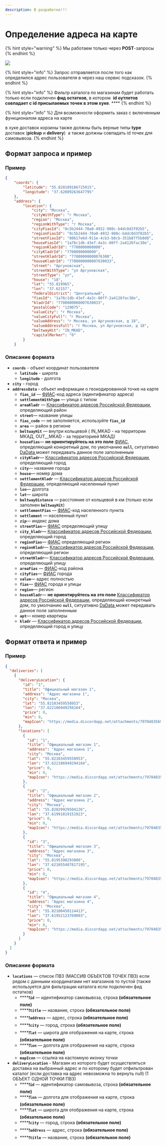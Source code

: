 ```yaml
---
description: В разработке!!!
---
```


# Определение адреса на карте

{% hint style="warning" %}
Мы работаем только через **POST**-запросы
{% endhint %}

![](<../../.gitbook/assets/image (5).png>)

{% hint style="info" %}
Запрос отправляется после того как определился адрес пользователя в через наш сервис подсказок.
{% endhint %}

{% hint style="info" %}
Фильтр каталога по магазинам будет работать только если подключен **фид остатков**, в котором  **id оутлетов совпадает с id присылаемых точек в этом хуке**. ****&#x20;
{% endhint %}

{% hint style="info" %}
Для возможности оформить заказ с включенным функционалом адреса на карте&#x20;

в хуке доставок корзины также должны быть верные типы **type** доставок (**pickup** и **delivery**)  а также должны совпадать id точек для самовывоза.
{% endhint %}

## Формат запроса и пример

### Пример

```json
{
	"coords": {
		"latitude": "55.820189166725015",
		"longitude": "37.62089263647795"
	},
	"address": {
		"location": {
			"city": "Москва",
			"cityWithType": "г Москва",
			"region": "Москва",
			"regionWithType": "г Москва",
			"cityFiasId": "0c5b2444-70a0-4932-980c-b4dc0d3f02b5",
			"regionFiasId": "0c5b2444-70a0-4932-980c-b4dc0d3f02b5",
			"streetFiasId": "08617e6d-911e-4cb3-b8cb-351b87f5b8d8",
			"houseFiasId": "1a76c1db-43ef-4a3c-80ff-2a4126fac38e",
			"regionKladrId": "7700000000000",
			"cityKladrId": "7700000000000",
			"streetKladrId": "77000000000076300",
			"houseKladrId": "7700000000007630033",
			"street": "Аргуновская",
			"streetWithType": "ул Аргуновская",
			"streetType": "ул",
			"house": "18",
			"lat": "55.819965",
			"lon": "37.62157",
			"federalDistrict": "Центральный",
			"fiasId": "1a76c1db-43ef-4a3c-80ff-2a4126fac38e",
			"kladrId": "7700000000007630033",
			"postalCode": "129075",
			"valueCity": "г Москва",
			"valueCityFull": "г Москва",
			"valueAddress": "г Москва, ул Аргуновская, д 18",
			"valueAddressFull": "г Москва, ул Аргуновская, д 18",
			"beltwayHit": "IN_MKAD",
			"capitalMarker": "0"
		}
	}
```

### Описание формата

* **`coords`** - объект координат пользователя
  * **`latitude`** - широта
  * **`longitude`** - долгота
* **`city`** - город
* **`addressData`** - объект информации о геокодированной точке на карте
  * **`fias_id`** — [ФИАС](https://www.alta.ru/fias)-код адреса (идентификатор адреса)
  * **`settlementWithType`** — улица с типом
  * **`areaKladr`** — [Классификатор адресов Российской Федерации](https://www.alta.ru/fias/), определяющий район
  * **`street`**— название улицы
  * **`fias_code`** — не заполняется, используйте **`fias_id`**
  * **`area`** — район в регионе
  * **`beltwayHit`** — внутри кольцевой ( IN_MKAD - на территории МКАД, OUT\__MKAD - за территорией МКАД)
  * **`houseFias`**— **не ориентируйтесь на это поле** [ФИАС](https://www.alta.ru/fias), определяющий конкретный дом, по умолчанию **`null`**, ситуативно [DaData ](https://dadata.ru/)может передавать данное поле заполненным
  * **`cityKladr`**— [Классификатор адресов Российской Федерации](https://www.alta.ru/fias/), определяющий город
  * **`city`**— название города
  * **`house`**— номер дома
  * **`settlementKladr`** — [Классификатор адресов Российской Федерации](https://www.alta.ru/fias/), определяющий населенный пункт
  * **`lon`**— долгота
  * **`lat`**— широта&#x20;
  * **`beltwayDistance`** — расстояние от кольцевой в км (только если заполнен **`beltwayHit`**)
  * **`settlementFias`** — [ФИАС](https://www.alta.ru/fias)-код населенного пункта
  * **`settlement`** — населенный пункт
  * **`zip`**— индекс дома
  * **`streetFias`**— [ФИАС](https://www.alta.ru/fias) определяющий улицу
  * **`city_kladr`**— [Классификатор адресов Российской Федерации](https://www.alta.ru/fias/), определяющий город
  * **`regionFias`**— [ФИАС](https://www.alta.ru/fias) определяющий регион
  * **`regionKladr`**— [Классификатор адресов Российской Федерации](https://www.alta.ru/fias/), определяющий регион
  * **`streetKladr`**— [Классификатор адресов Российской Федерации](https://www.alta.ru/fias/), определяющий  улицу
  * **`areaFias`** — [ФИАС](https://www.alta.ru/fias)-код района
  * **`cityFias`**— [ФИАС](https://www.alta.ru/fias) города&#x20;
  * **`value`**— адрес полностью
  * **`fias`**— [ФИАС](https://www.alta.ru/fias) города и улицы
  * **`region`**— регион
  * **`houseKladr`**— **не ориентируйтесь на это поле** [Классификатор адресов Российской Федерации](https://www.alta.ru/fias/), определяющий конкретный дом, по умолчанию **`null`**, ситуативно [DaData ](https://dadata.ru/)может передавать данное поле заполненным
  * **`apt`**— номер квартиры
  * **`kladr`** — [Классификатор адресов Российской Федерации](https://www.alta.ru/fias/), определяющий  город и улицу

## Формат ответа и пример

### Пример

```json
{
  "deliveries": [
    {
      "deliveryLocation": {
        "id": "1",
        "title": "Официальный магазин 1",
        "address": "Адрес магазина 1",
        "city": "Москва",
        "lat": "55.82103459558953",
        "lon": "37.622106949294164",
        "price": 0,
        "min": 0,
        "mapIcon": "https://media.discordapp.net/attachments/797048356953260083/1086305227587723354/image.png"
      },
      "locations": [
        {
          "id": "1",
          "title": "Официальный магазин 1",
          "address": "Адрес магазина 1",
          "city": "Москва",
          "lat": "55.82103459558953",
          "lon": "37.622106949294164",
          "price": 0,
          "min": 0,
          "mapIcon": "https://media.discordapp.net/attachments/797048356953260083/1086305227587723354/image.png"
        },
        {
          "id": "2",
          "title": "Официальный магазин 2",
          "address": "Адрес магазина 2",
          "city": "Москва",
          "lat": "55.82029929504126",
          "lon": "37.61991819151923",
          "price": 0,
          "min": 0,
          "mapIcon": "https://media.discordapp.net/attachments/797048356953260083/1086305227587723354/image.png"
        },
        {
          "id": "3",
          "title": "Официальный магазин 3",
          "address": "Адрес магазина 3",
          "city": "Москва",
          "lat": "55.8195398293086",
          "lon": "37.621055407817195",
          "price": 0,
          "min": 0,
          "mapIcon": "https://media.discordapp.net/attachments/797048356953260083/1086305227587723354/image.png"
        },
        {
          "id": "4",
          "title": "Официальный магазин 4",
          "address": "Адрес магазина 4",
          "city": "Москва",
          "lat": "55.82100450114413",
          "lon": "37.61952123769003",
          "price": 0,
          "min": 0,
          "mapIcon": "https://media.discordapp.net/attachments/797048356953260083/1086305227587723354/image.png"
        }
      ]
    }
  ]
}
```

### Описание формата

* **`locations`** — список ПВЗ (МАССИВ ОБЪЕКТОВ ТОЧЕК ПВЗ) если рядом с данными координатами нет магазинов то пустой (также используется для фильтрации каталога если подключен фид остатков)
  * ****:exclamation:**`id`** — идентификатор самовывоза, строка **(обязательное поле)**
  * ****:exclamation:**`title`** — название, строка **(обязательное поле)**
  * ****:exclamation:**`address`** — адрес, строка **(обязательное поле)**
  * ****:exclamation:**`city`** — город, строка **(обязательное поле)**
  * ****:exclamation:**`lat`** — широта для отображения на карте, строка **(обязательное поле)**
  * ****:exclamation:**`lon`** — долгота для отображения на карте, строка **(обязательное поле)**
  * **`mapIcon`** —  ссылка на кастомную иконку точки
* **`deliveryLocation`** - Магазин из которого будет осуществляться доставка на выбранный адрес и по которому будет отфильтрован каталог (если доставка на адрес невозможна то вернуть null) (1 ОБЪЕКТ ОДНОЙ ТОЧКИ ПВЗ)
  * ****:exclamation:**`id`** — идентификатор самовывоза, строка **(обязательное поле)**
  * ****:exclamation:**`lon`** — долгота для отображения на карте, строка **(обязательное поле)**
  * ****:exclamation:**`lat`** — широта для отображения на карте, строка **(обязательное поле)**
  * ****:exclamation:**`city`** — город, строка **(обязательное поле)**
  * ****:exclamation:**`address`** — адрес, строка **(обязательное поле)**
  * ****:exclamation:**`title`** — название, строка **(обязательное поле)**
